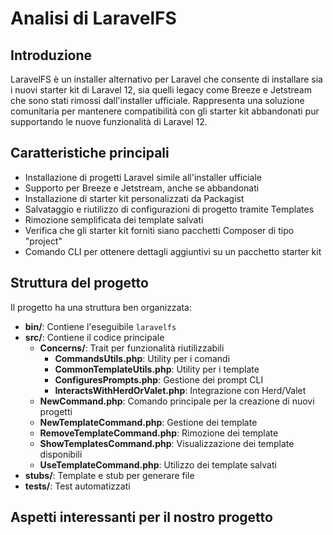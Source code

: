 # Analisi di LaravelFS

## Introduzione

LaravelFS è un installer alternativo per Laravel che consente di installare sia i nuovi starter kit di Laravel 12, sia quelli legacy come Breeze e Jetstream che sono stati rimossi dall'installer ufficiale. Rappresenta una soluzione comunitaria per mantenere compatibilità con gli starter kit abbandonati pur supportando le nuove funzionalità di Laravel 12.

## Caratteristiche principali

- Installazione di progetti Laravel simile all'installer ufficiale
- Supporto per Breeze e Jetstream, anche se abbandonati
- Installazione di starter kit personalizzati da Packagist
- Salvataggio e riutilizzo di configurazioni di progetto tramite Templates
- Rimozione semplificata dei template salvati
- Verifica che gli starter kit forniti siano pacchetti Composer di tipo "project"
- Comando CLI per ottenere dettagli aggiuntivi su un pacchetto starter kit

## Struttura del progetto

Il progetto ha una struttura ben organizzata:

- **bin/**: Contiene l'eseguibile `laravelfs`
- **src/**: Contiene il codice principale
  - **Concerns/**: Trait per funzionalità riutilizzabili
    - **CommandsUtils.php**: Utility per i comandi
    - **CommonTemplateUtils.php**: Utility per i template
    - **ConfiguresPrompts.php**: Gestione dei prompt CLI
    - **InteractsWithHerdOrValet.php**: Integrazione con Herd/Valet
  - **NewCommand.php**: Comando principale per la creazione di nuovi progetti
  - **NewTemplateCommand.php**: Gestione dei template
  - **RemoveTemplateCommand.php**: Rimozione dei template
  - **ShowTemplatesCommand.php**: Visualizzazione dei template disponibili
  - **UseTemplateCommand.php**: Utilizzo dei template salvati
- **stubs/**: Template e stub per generare file
- **tests/**: Test automatizzati

## Aspetti interessanti per il nostro progetto

